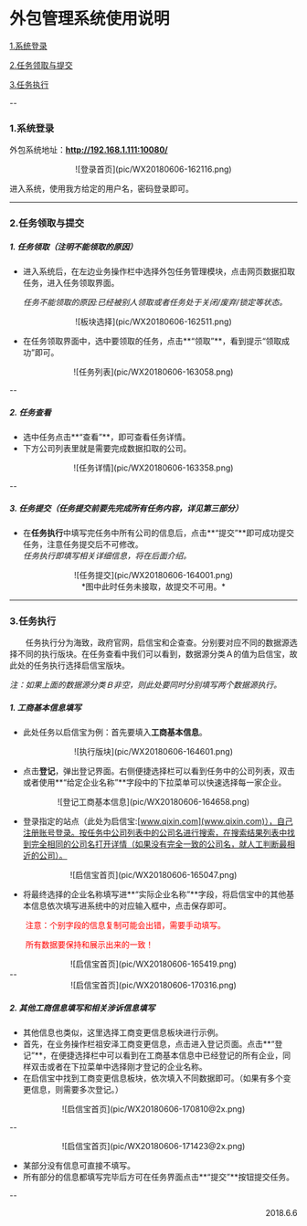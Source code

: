 # 外包管理系统使用说明
<!--VERSION: V0.1-->
<!--AUTHOR: Bai-->	

[1.系统登录](#jump1)

[2.任务领取与提交](#jump2)

[3.任务执行](#jump3)

--

### 1.系统登录
<span id="jump1"></span>
<!--待修改-->
外包系统地址：**http://192.168.1.111:10080/**  

<center>![登录首页](pic/WX20180606-162116.png)</center>

进入系统，使用我方给定的用户名，密码登录即可。

---

### 2.任务领取与提交
<span id="jump2"></span>
##### 1. 任务领取（注明不能领取的原因）
* 进入系统后，在左边业务操作栏中选择外包任务管理模块，点击网页数据扣取任务，进入任务领取界面。

  *任务不能领取的原因:已经被别人领取或者任务处于关闭/废弃/锁定等状态。*

<center>![板块选择](pic/WX20180606-162511.png)</center>

* 在任务领取界面中，选中要领取的任务，点击**“领取”**，看到提示“领取成功”即可。

<center>![任务列表](pic/WX20180606-163058.png)</center>

--

##### 2. 任务查看

* 选中任务点击**“查看”**，即可查看任务详情。
* 下方公司列表里就是需要完成数据扣取的公司。

<center>![任务详情](pic/WX20180606-163358.png)</center>

--

##### 3. 任务提交（任务提交前要先完成所有任务内容，详见第三部分）

* 在**任务执行**中填写完任务中所有公司的信息后，点击**“提交”**即可成功提交任务，注意任务提交后不可修改。  
  *任务执行即填写相关详细信息，将在后面介绍。*

<center>![任务提交](pic/WX20180606-164001.png)</center>
<center>*图中此时任务未接取，故提交不可用。*</center>

---

### 3.任务执行
<span id="jump3"></span>
　　任务执行分为海致，政府官网，启信宝和企查查。分别要对应不同的数据源选择不同的执行版块。在任务查看中我们可以看到，数据源分类Ａ的值为启信宝，故此处的任务执行选择启信宝版块。

*注：如果上面的数据源分类Ｂ非空，则此处要同时分别填写两个数据源执行。*

##### 1. 工商基本信息填写
* 此处任务以启信宝为例：首先要填入**工商基本信息**。

<center>![执行版块](pic/WX20180606-164601.png)</center>

* 点击**登记**，弹出登记界面。右侧便捷选择栏可以看到任务中的公司列表，双击或者使用**“给定企业名称”**字段中的下拉菜单可以快速选择每一家企业。

<center>![登记工商基本信息](pic/WX20180606-164658.png)</center>

* 登录指定的站点（此处为启信宝:[www.qixin.com](www.qixin.com)），自己注册账号登录。按任务中公司列表中的公司名进行搜索，在搜索结果列表中找到完全相同的公司名打开详情（如果没有完全一致的公司名，就人工判断最相近的公司）。

<center>![启信宝首页](pic/WX20180606-165047.png)</center>

* 将最终选择的企业名称填写进**“实际企业名称”**字段，将启信宝中的其他基本信息依次填写进系统中的对应输入框中，点击保存即可。

　　<font color=#ff00 >注意：个别字段的信息复制可能会出错，需要手动填写。</font>

　　<font color=#ff00 >所有数据要保持和展示出来的一致！</font>

<center>![启信宝首页](pic/WX20180606-165419.png)</center>
--
<center>![启信宝首页](pic/WX20180606-170316.png)</center>


##### 2. 其他工商信息填写和相关涉诉信息填写

* 其他信息也类似，这里选择工商变更信息板块进行示例。
* 首先，在业务操作栏祖安泽工商变更信息，点击进入登记页面。点击**“登记”**，在便捷选择栏中可以看到在工商基本信息中已经登记的所有企业，同样双击或者在下拉菜单中选择刚才登记的企业名称。
* 在启信宝中找到工商变更信息板块，依次填入不同数据即可。（如果有多个变更信息，则需要多次登记。）

<center>![启信宝首页](pic/WX20180606-170810@2x.png)</center>

--

<center>![启信宝首页](pic/WX20180606-171423@2x.png)</center>

* 某部分没有信息可直接不填写。
* 所有部分的信息都填写完毕后方可在任务界面点击**“提交”**按钮提交任务。

--

<p align="right">2018.6.6</p>
